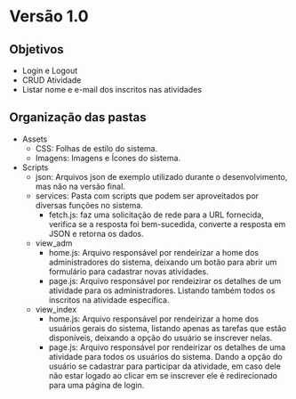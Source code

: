 # Versão 1.0

## Objetivos
* Login e Logout
* CRUD Atividade
* Listar nome e e-mail dos inscritos nas atividades

## Organização das pastas
* Assets
    * CSS: Folhas de estilo do sistema.
    * Imagens: Imagens e Ícones do sistema.
* Scripts
    * json: Arquivos json de exemplo utilizado durante o desenvolvimento, mas não na versão final.
    * services: Pasta com scripts que podem ser aproveitados por diversas funções no sistema.
        * fetch.js: faz uma solicitação de rede para a URL fornecida, verifica se a resposta foi bem-sucedida, converte a resposta em JSON e retorna os dados.
    * view_adm
        * home.js: Arquivo responsável por rendeirizar a home dos administradores do sistema, deixando um botão para abrir um formulário para cadastrar novas atividades.
        * page.js: Arquivo responsável por rendeizirar os detalhes de um atividade para os administradores. Listando também todos os inscritos na atividade específica.
    * view_index
        * home.js: Arquivo responsável por rendeirizar a home dos usuários gerais do sistema, listando apenas as tarefas que estão disponíveis, deixando a opção do usuário se inscrever nelas.
        * page.js: Arquivo responsável por rendeirizar os detalhes de uma atividade para todos os usuários do sistema. Dando a opção do usuário se cadastrar para participar da atividade, em caso dele não estar logado ao clicar em se inscrever ele é redirecionado para uma página de login.